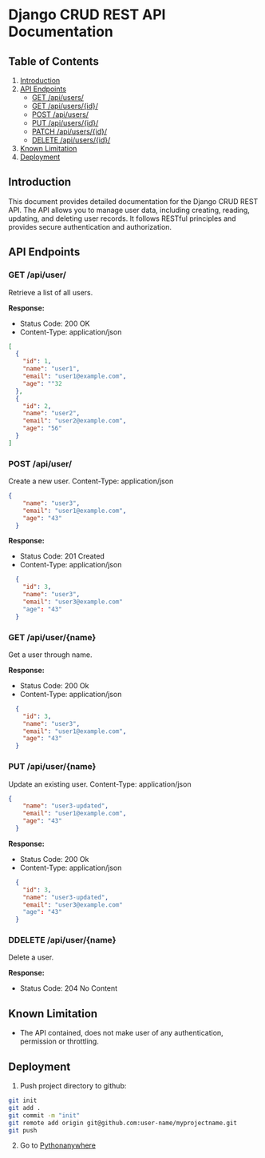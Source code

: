 # Django CRUD REST API Documentation

## Table of Contents

1. [Introduction](#introduction)
2. [API Endpoints](#api-endpoints)
    - [GET /api/users/](#get-apiusers)
    - [GET /api/users/{id}/](#get-apiusersid)
    - [POST /api/users/](#post-apiusers)
    - [PUT /api/users/{id}/](#put-apiusersid)
    - [PATCH /api/users/{id}/](#patch-apiusersid)
    - [DELETE /api/users/{id}/](#delete-apiusersid)
3. [Known Limitation](#known-limitation)
4. [Deployment](#deployment)

## Introduction

This document provides detailed documentation for the Django CRUD REST API. The API allows you to manage user data, including creating, reading, updating, and deleting user records. It follows RESTful principles and provides secure authentication and authorization.

## API Endpoints

### GET /api/user/

Retrieve a list of all users.

**Response:**

- Status Code: 200 OK
- Content-Type: application/json

```json
[
  {
    "id": 1,
    "name": "user1",
    "email": "user1@example.com",
    "age": ""32
  },
  {
    "id": 2,
    "name": "user2",
    "email": "user2@example.com",
    "age": "56"
  }
]
```

### POST /api/user/

Create a new user.
Content-Type: application/json

```json
{
    "name": "user3",
    "email": "user1@example.com",
    "age": "43"
  }
```

**Response:**

- Status Code: 201 Created
- Content-Type: application/json

```json
  {
    "id": 3,
    "name": "user3",
    "email": "user3@example.com"
    "age": "43"
  }
```

### GET /api/user/{name}

Get a user through name.

**Response:**

- Status Code: 200 Ok
- Content-Type: application/json

```json
  {
    "id": 3,
    "name": "user3",
    "email": "user1@example.com",
    "age": "43"
  }
```

### PUT /api/user/{name}

Update an existing user.
Content-Type: application/json

```json
{
    "name": "user3-updated",
    "email": "user1@example.com",
    "age": "43"
  }
```

**Response:**

- Status Code: 200 Ok
- Content-Type: application/json

```json
  {
    "id": 3,
    "name": "user3-updated",
    "email": "user3@example.com"
    "age": "43"
  }
```

### DDELETE /api/user/{name}

Delete a user.

**Response:**

- Status Code: 204 No Content

## Known Limitation

- The API contained, does not make user of any authentication, permission or throttling.

## Deployment

1. Push project directory to github:
```bash
git init
git add .
git commit -m "init"
git remote add origin git@github.com:user-name/myprojectname.git
git push
```

2. Go to [Pythonanywhere](#pythonanywhere.com)



